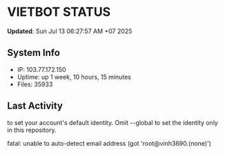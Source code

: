 # VIETBOT STATUS
**Updated**: Sun Jul 13 06:27:57 AM +07 2025

## System Info
- IP: 103.77.172.150
- Uptime: up 1 week, 10 hours, 15 minutes
- Files: 35933

## Last Activity

to set your account's default identity.
Omit --global to set the identity only in this repository.

fatal: unable to auto-detect email address (got 'root@vinh3690.(none)')
